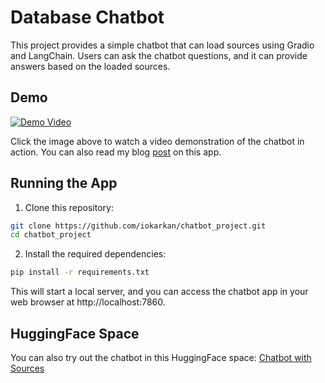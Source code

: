 # Database Chatbot

This project provides a simple chatbot that can load sources using Gradio and LangChain. Users can ask the chatbot questions, and it can provide answers based on the loaded sources.

## Demo

[![Demo Video](https://img.youtube.com/vi/rKbipz38CkA/0.jpg)](https://www.youtube.com/watch?v=rKbipz38CkA)

Click the image above to watch a video demonstration of the chatbot in action. You can also read my blog [post](https://iokarkan.github.io/2023/04/18/chatbot-langchain-sources.html) on this app.

## Running the App

1. Clone this repository:

```bash
git clone https://github.com/iokarkan/chatbot_project.git
cd chatbot_project
```

2. Install the required dependencies:

```bash
pip install -r requirements.txt
```

This will start a local server, and you can access the chatbot app in your web browser at http://localhost:7860.

## HuggingFace Space

You can also try out the chatbot in this HuggingFace space: [Chatbot with Sources](https://huggingface.co/spaces/ioanniskarkanias/chatbot-with-sources)
